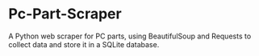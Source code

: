 # Pc-Part-Scraper
A Python web scraper for PC parts, using BeautifulSoup and Requests to collect data and store it in a SQLite database.
